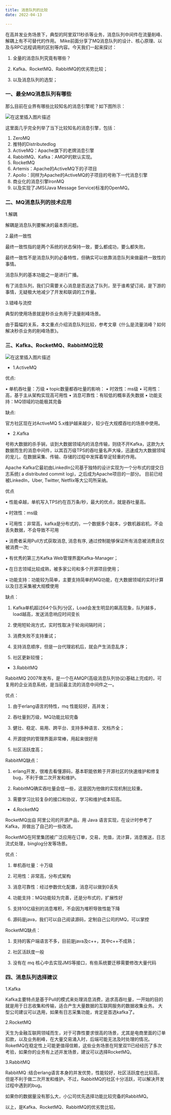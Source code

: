 ```yaml
---
title: 消息队列的比较
date: 2022-04-13

---
```


在高并发业务场景下，典型的阿里双11秒杀等业务，消息队列中间件在流量削峰、解耦上有不可替代的作用。
Mike前面分享了MQ消息队列的设计、核心原理、以及与RPC远程调用的区别等内容。今天我们一起来探讨：

1. 全量的消息队列究竟有哪些？

2. Kafka、RocketMQ、RabbitMQ的优劣势比较；

3. 以及消息队列的选型；

### 一、最全MQ消息队列有哪些

那么目前在业界有哪些比较知名的消息引擎呢？如下图所示：

![在这里插入图片描述](https://img-blog.csdnimg.cn/a671ab84cd2442c68212f3e7a6ea5a84.png)

这里面几乎完全列举了当下比较知名的消息引擎，包括：

1. ZeroMQ
2. 推特的Distributedlog
3. ActiveMQ：Apache旗下的老牌消息引擎
4. RabbitMQ、Kafka：AMQP的默认实现。
5. RocketMQ
6. Artemis：Apache的ActiveMQ下的子项目
7. Apollo：同样为Apache的ActiveMQ的子项目的号称下一代消息引擎
8. 商业化的消息引擎IronMQ
9. 以及实现了JMS(Java Message Service)标准的OpenMQ。

### 二、MQ消息队列的技术应用

1.解耦

解耦是消息队列要解决的最本质问题。

2.最终一致性

最终一致性指的是两个系统的状态保持一致，要么都成功，要么都失败。

最终一致性不是消息队列的必备特性，但确实可以依靠消息队列来做最终一致性的事情。

消息队列的基本功能之一是进行广播。

有了消息队列，我们只需要关心消息是否送达了队列，至于谁希望订阅，是下游的事情，无疑极大地减少了开发和联调的工作量。

3.错峰与流控

典型的使用场景就是秒杀业务用于流量削峰场景。

由于篇幅的关系，本文重点介绍消息队列比较，参考文章《什么是流量消峰？如何解决秒杀业务的削峰场景》。

### 三、Kafka、RocketMQ、RabbitMQ比较

![在这里插入图片描述](https://img-blog.csdnimg.cn/545f521bae03428ca6b21b2936e9e0ff.png)

* 1.ActiveMQ

优点:

• 单机吞吐量：万级
• topic数量都吞吐量的影响：
• 时效性：ms级
• 可用性：高，基于主从架构实现高可用性
• 消息可靠性：有较低的概率丢失数据
• 功能支持：MQ领域的功能极其完备

缺点:

官方社区现在对ActiveMQ 5.x维护越来越少，较少在大规模吞吐的场景中使用。

* 2.Kafka

号称大数据的杀手锏，谈到大数据领域内的消息传输，则绕不开Kafka，这款为大数据而生的消息中间件，以其百万级TPS的吞吐量名声大噪，迅速成为大数据领域的宠儿，在数据采集、传输、存储的过程中发挥着举足轻重的作用。

Apache Kafka它最初由LinkedIn公司基于独特的设计实现为一个分布式的提交日志系统( a distributed commit log)，之后成为Apache项目的一部分。
目前已经被LinkedIn，Uber, Twitter, Netflix等大公司所采纳。

优点

• 性能卓越，单机写入TPS约在百万条/秒，最大的优点，就是吞吐量高。

• 时效性：ms级

• 可用性：非常高，kafka是分布式的，一个数据多个副本，少数机器宕机，不会丢失数据，不会导致不可用

• 消费者采用Pull方式获取消息, 消息有序, 通过控制能够保证所有消息被消费且仅被消费一次;

• 有优秀的第三方Kafka Web管理界面Kafka-Manager；

• 在日志领域比较成熟，被多家公司和多个开源项目使用；

• 功能支持：功能较为简单，主要支持简单的MQ功能，在大数据领域的实时计算以及日志采集被大规模使用

缺点：

1. Kafka单机超过64个队列/分区，Load会发生明显的飙高现象，队列越多，load越高，发送消息响应时间变长

2. 使用短轮询方式，实时性取决于轮询间隔时间；

3. 消费失败不支持重试；

4. 支持消息顺序，但是一台代理宕机后，就会产生消息乱序；

5. 社区更新较慢；

* 3.RabbitMQ

RabbitMQ 2007年发布，是一个在AMQP(高级消息队列协议)基础上完成的，可复用的企业消息系统，是当前最主流的消息中间件之一。

优点：

1. 由于erlang语言的特性，mq 性能较好，高并发；

2. 吞吐量到万级，MQ功能比较完备

3. 健壮、稳定、易用、跨平台、支持多种语言、文档齐全；

4. 开源提供的管理界面非常棒，用起来很好用

5. 社区活跃度高；

RabbitMQ缺点：

1. erlang开发，很难去看懂源码，基本职能依赖于开源社区的快速维护和修复bug，不利于做二次开发和维护。

2. RabbitMQ确实吞吐量会低一些，这是因为他做的实现机制比较重。

3. 需要学习比较复杂的接口和协议，学习和维护成本较高。

* 4.RocketMQ

RocketMQ出自 阿里公司的开源产品，用 Java 语言实现，在设计时参考了 Kafka，并做出了自己的一些改进。

RocketMQ在阿里集团被广泛应用在订单，交易，充值，流计算，消息推送，日志流式处理，binglog分发等场景。

优点：

1. 单机吞吐量：十万级

2. 可用性：非常高，分布式架构

3. 消息可靠性：经过参数优化配置，消息可以做到0丢失

4. 功能支持：MQ功能较为完善，还是分布式的，扩展性好

5. 支持10亿级别的消息堆积，不会因为堆积导致性能下降

6. 源码是java，我们可以自己阅读源码，定制自己公司的MQ，可以掌控

RocketMQ缺点：

1. 支持的客户端语言不多，目前是java及c++，其中c++不成熟；

2. 社区活跃度一般

3. 没有在 mq 核心中去实现JMS等接口，有些系统要迁移需要修改大量代码

### 四、消息队列选择建议

1.Kafka

Kafka主要特点是基于Pull的模式来处理消息消费，追求高吞吐量，一开始的目的就是用于日志收集和传输，适合产生大量数据的互联网服务的数据收集业务。
大型公司建议可以选用，如果有日志采集功能，肯定是首选kafka了。

2.RocketMQ

天生为金融互联网领域而生，对于可靠性要求很高的场景，尤其是电商里面的订单扣款，以及业务削峰，在大量交易涌入时，后端可能无法及时处理的情况。
RoketMQ在稳定性上可能更值得信赖，这些业务场景在阿里双11已经经历了多次考验，如果你的业务有上述并发场景，建议可以选择RocketMQ。

3.RabbitMQ

RabbitMQ :结合erlang语言本身的并发优势，性能较好，社区活跃度也比较高，但是不利于做二次开发和维护。不过，RabbitMQ的社区十分活跃，可以解决开发过程中遇到的bug。

如果你的数据量没有那么大，小公司优先选择功能比较完备的RabbitMQ。

以上，是Kafka、RocketMQ、RabbitMQ的优劣势比较。

